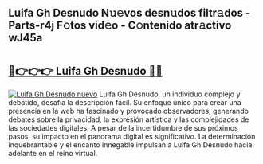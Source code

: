 ## Luifa Gh Desnudo N𝚞𝚎vos desn𝚞dos filtr𝚊dos - Parts-r4j F𝚘tos vid𝚎o - C𝚘ntenido atr𝚊ctivo wJ45a

# <h2><a href="http://mb2x29x.tromn.icu/?c=Luifa+Gh+Desnudo">🔗👉👉👉 Luifa Gh Desnudo 🔗🔗</a></h2>

[![Luifa Gh Desnudo nuevo](https://i.imgur.com/pEAQMta.gif)](http://mb2x29x.tromn.icu/?c=Luifa+Gh+Desnudo)
Luifa Gh Desnudo, un individuo complejo y debatido, desafía la descripción fácil. Su enfoque único para crear una presencia en la web ha fascinado y provocado observadores, generando debates sobre la privacidad, la expresión artística y las complejidades de las sociedades digitales. A pesar de la incertidumbre de sus próximos pasos, su impacto en el panorama digital es significativo. La determinación inquebrantable y el encanto innegable impulsan a Luifa Gh Desnudo hacia adelante en el reino virtual.
